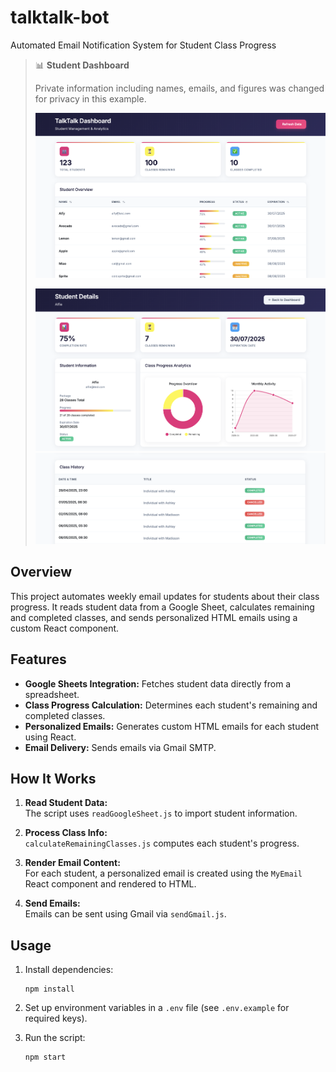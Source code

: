 # talktalk-bot

Automated Email Notification System for Student Class Progress

> 📊 **Student Dashboard**
> 
> Private information including names, emails, and figures was changed for privacy in this example.
> 
> ![Dashboard Example](img/example-0.png)
> 
> ![Student Detail Example](img/example-1.png)
> ![Student Classes Example](img/example-2.png)

## Overview

This project automates weekly email updates for students about their class progress. It reads student data from a Google Sheet, calculates remaining and completed classes, and sends personalized HTML emails using a custom React component.

## Features

- **Google Sheets Integration:** Fetches student data directly from a spreadsheet.
- **Class Progress Calculation:** Determines each student's remaining and completed classes.
- **Personalized Emails:** Generates custom HTML emails for each student using React.
- **Email Delivery:** Sends emails via Gmail SMTP.

## How It Works

1. **Read Student Data:**  
   The script uses `readGoogleSheet.js` to import student information.

2. **Process Class Info:**  
   `calculateRemainingClasses.js` computes each student's progress.

3. **Render Email Content:**  
   For each student, a personalized email is created using the `MyEmail` React component and rendered to HTML.

4. **Send Emails:**  
   Emails can be sent using Gmail via `sendGmail.js`.

## Usage

1. Install dependencies:
   ```
   npm install
   ```

2. Set up environment variables in a `.env` file (see `.env.example` for required keys).

3. Run the script:
   ```
   npm start
   ```